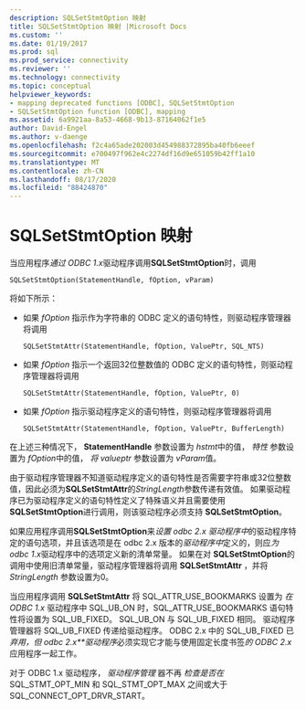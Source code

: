 ```yaml
---
description: SQLSetStmtOption 映射
title: SQLSetStmtOption 映射 |Microsoft Docs
ms.custom: ''
ms.date: 01/19/2017
ms.prod: sql
ms.prod_service: connectivity
ms.reviewer: ''
ms.technology: connectivity
ms.topic: conceptual
helpviewer_keywords:
- mapping deprecated functions [ODBC], SQLSetStmtOption
- SQLSetStmtOption function [ODBC], mapping
ms.assetid: 6a9921aa-8a53-4668-9b13-87164062f1e5
author: David-Engel
ms.author: v-daenge
ms.openlocfilehash: f2c4a65ade202003d454988372895ba40fb6eeef
ms.sourcegitcommit: e700497f962e4c2274df16d9e651059b42ff1a10
ms.translationtype: MT
ms.contentlocale: zh-CN
ms.lasthandoff: 08/17/2020
ms.locfileid: "88424870"
---
```

# <a name="sqlsetstmtoption-mapping"></a>SQLSetStmtOption 映射
当应用程序*通过 ODBC 1.x*驱动程序调用**SQLSetStmtOption**时，调用  
  
```  
SQLSetStmtOption(StatementHandle, fOption, vParam)  
```  
  
 将如下所示：  
  
-   如果 *fOption* 指示作为字符串的 ODBC 定义的语句特性，则驱动程序管理器将调用  
  
    ```  
    SQLSetStmtAttr(StatementHandle, fOption, ValuePtr, SQL_NTS)  
    ```  
  
-   如果 *fOption* 指示一个返回32位整数值的 ODBC 定义的语句特性，则驱动程序管理器将调用  
  
    ```  
    SQLSetStmtAttr(StatementHandle, fOption, ValuePtr, 0)  
    ```  
  
-   如果 *fOption* 指示驱动程序定义的语句特性，则驱动程序管理器将调用  
  
    ```  
    SQLSetStmtAttr(StatementHandle, fOption, ValuePtr, BufferLength)  
    ```  
  
 在上述三种情况下， **StatementHandle** 参数设置为 *hstmt*中的值， *特性* 参数设置为 *fOption*中的值， *将 valueptr* 参数设置为 *vParam*值。  
  
 由于驱动程序管理器不知道驱动程序定义的语句特性是否需要字符串或32位整数值，因此必须为**SQLSetStmtAttr**的*StringLength*参数传递有效值。 如果驱动程序已为驱动程序定义的语句特性定义了特殊语义并且需要使用 **SQLSetStmtOption**进行调用，则该驱动程序必须支持 **SQLSetStmtOption**。  
  
 如果应用程序调用**SQLSetStmtOption**来*设置 odbc 2.x 驱动程序中*的驱动程序特定的语句选项，并且该选项是在 odbc 2.x 版本的*驱动程序中*定义的，则应*为 odbc 1.x*驱动程序中的选项定义新的清单常量。 如果在对 **SQLSetStmtOption**的调用中使用旧清单常量，驱动程序管理器将调用 **SQLSetStmtAttr** ，并将 *StringLength* 参数设置为0。  
  
 当应用程序调用 **SQLSetStmtAttr** 将 SQL_ATTR_USE_BOOKMARKS 设置为 *在 ODBC 1.x* 驱动程序中 SQL_UB_ON 时，SQL_ATTR_USE_BOOKMARKS 语句特性将设置为 SQL_UB_FIXED。 SQL_UB_ON 与 SQL_UB_FIXED 相同。 驱动程序管理器将 SQL_UB_FIXED 传递给驱动程序。 ODBC 2.x 中的 SQL_UB_FIXED 已*弃用，但 odbc 2.x**驱动程序*必须实现它才能与使用固定长度书签*的 ODBC 2.x*应用程序一起工作。  
  
 对于 ODBC 1.x 驱动程序， *驱动程序管理* 器不再 *检查是否在* SQL_STMT_OPT_MIN 和 SQL_STMT_OPT_MAX 之间或大于 SQL_CONNECT_OPT_DRVR_START。
